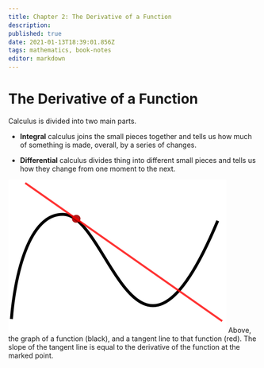 ```yaml
---
title: Chapter 2: The Derivative of a Function
description: 
published: true
date: 2021-01-13T18:39:01.856Z
tags: mathematics, book-notes
editor: markdown
---
```


# The Derivative of a Function
Calculus is divided into two main parts.

* **Integral** calculus joins the small pieces together and tells us how much of something is made, overall, by a series of changes.

* **Differential** calculus divides thing into different small pieces and tells us how they change from one moment to the next.

![tangent_to_a_curve.png](/tangent_to_a_curve.png)
Above, the graph of a function (black), and a tangent line to that function (red). The slope of the tangent line is equal to the derivative of the function at the marked point.


